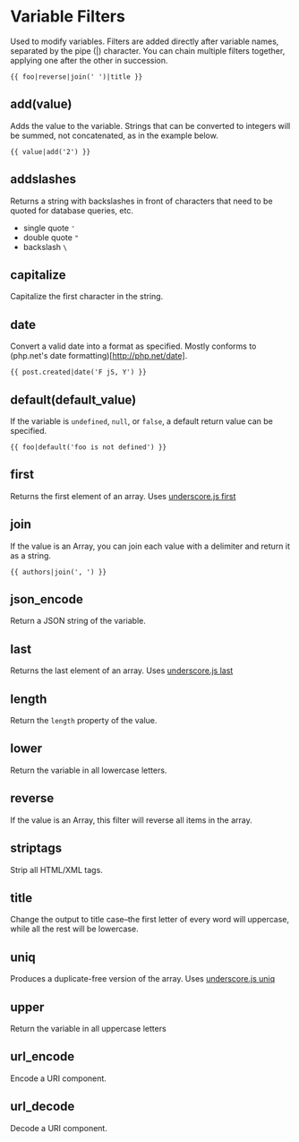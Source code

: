 # Variable Filters

Used to modify variables. Filters are added directly after variable names, separated by the pipe (|) character. You can chain multiple filters together, applying one after the other in succession.

    {{ foo|reverse|join(' ')|title }}

## add(value)

Adds the value to the variable. Strings that can be converted to integers will be summed, not concatenated, as in the example below.

    {{ value|add('2') }}

## addslashes

Returns a string with backslashes in front of characters that need to be quoted for database queries, etc.

* single quote `'`
* double quote `"`
* backslash `\`

## capitalize

Capitalize the first character in the string.

## date

Convert a valid date into a format as specified. Mostly conforms to (php.net's date formatting)[http://php.net/date].

    {{ post.created|date('F jS, Y') }}

## default(default_value)

If the variable is `undefined`, `null`, or `false`, a default return value can be specified.

    {{ foo|default('foo is not defined') }}

## first

Returns the first element of an array. Uses [underscore.js first](http://documentcloud.github.com/underscore/#first)

## join

If the value is an Array, you can join each value with a delimiter and return it as a string.

    {{ authors|join(', ') }}

## json_encode

Return a JSON string of the variable.

## last

Returns the last element of an array. Uses [underscore.js last](http://documentcloud.github.com/underscore/#last)

## length

Return the `length` property of the value.

## lower

Return the variable in all lowercase letters.

## reverse

If the value is an Array, this filter will reverse all items in the array.

## striptags

Strip all HTML/XML tags.

## title

Change the output to title case–the first letter of every word will uppercase, while all the rest will be lowercase.

## uniq

Produces a duplicate-free version of the array. Uses [underscore.js uniq](http://documentcloud.github.com/underscore/#uniq)

## upper

Return the variable in all uppercase letters

## url_encode

Encode a URI component.

## url_decode

Decode a URI component.
